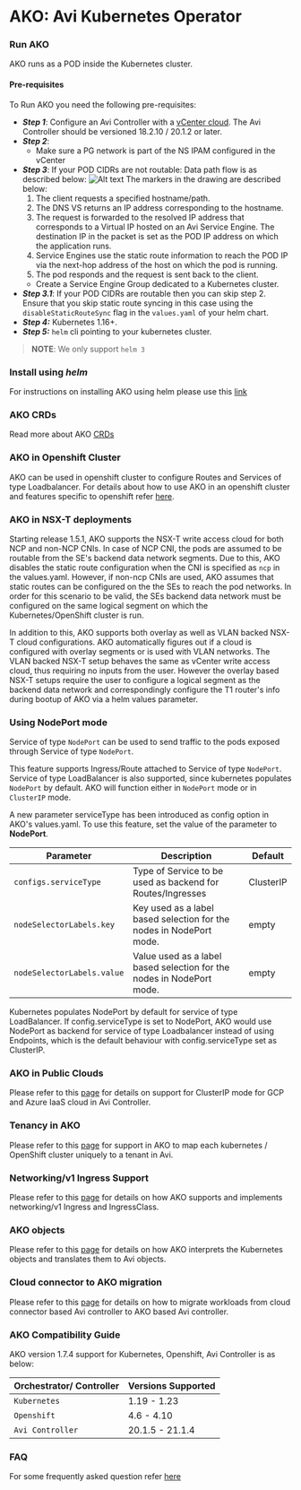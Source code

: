 # AKO: Avi Kubernetes Operator

### Run AKO

AKO runs as a POD inside the Kubernetes cluster.

#### Pre-requisites

To Run AKO you need the following pre-requisites:

* <i>**Step 1**</i>: Configure an Avi Controller with a [vCenter cloud](https://avinetworks.com/docs/18.2/installing-avi-vantage-for-vmware-vcenter/). The Avi Controller should be versioned 18.2.10 / 20.1.2 or later.
* <i>**Step 2**</i>:
  * Make sure a PG network is part of the NS IPAM configured in the vCenter
* <i>**Step 3**</i>: If your POD CIDRs are not routable:
Data path flow is as described below:
![Alt text](data_path_flow.png?raw=true)
The markers in the drawing are described below:
    1. The client requests a specified hostname/path.
    2. The DNS VS returns an IP address corresponding to the hostname.
    3. The request is forwarded to the resolved IP address that corresponds to a Virtual IP hosted on an Avi Service Engine.
    The destination IP in the packet is set as the POD IP address on which the application runs.
    4. Service Engines use the static route information to reach the POD IP via the next-hop address of the host on which the pod is running.
    5. The pod responds and the request is sent back to the client.
  * Create a Service Engine Group dedicated to a Kubernetes cluster.
* <i>**Step 3.1**</i>: If your POD CIDRs are routable then you can skip step 2. Ensure that you skip static route syncing in this case using the `disableStaticRouteSync` flag in the `values.yaml` of your helm chart.
* <i>**Step 4:**</i> Kubernetes 1.16+.
* <i>**Step 5:**</i> `helm` cli pointing to your kubernetes cluster.

> **NOTE**: We only support `helm 3`

### Install using *helm*

For instructions on installing AKO using helm please use this [link](install/helm.md)

### AKO CRDs

Read more about AKO [CRDs](crds/overview.md)


### AKO in Openshift Cluster

AKO can be used in openshift cluster to configure Routes and Services of type Loadbalancer. For details about how to use AKO in an openshift cluster and features specific to openshift refer [here](openshift/openshift.md).

### AKO in NSX-T deployments

Starting release 1.5.1, AKO supports the NSX-T write access cloud for both NCP and non-NCP CNIs. In case of NCP CNI, the pods are assumed to be routable from the SE's backend data network segments. Due to this, AKO disables the static route configuration when the CNI is specified as `ncp` in the values.yaml. However, if non-ncp CNIs are used, AKO assumes that static routes can be configured on the the SEs to reach the pod networks. In order for this scenario to be valid, the SEs backend data network must be configured on the same logical segment on which the Kubernetes/OpenShift cluster is run. 

In addition to this, AKO supports both overlay as well as VLAN backed NSX-T cloud configurations. AKO automatically figures out if a cloud is configured with overlay segments or is used with VLAN networks. The VLAN backed NSX-T setup behaves the same as vCenter write access cloud, thus requiring no inputs from the user. However the overlay based NSX-T setups require the user to configure a logical segment as the backend data network and correspondingly configure the T1 router's info during bootup of AKO via a helm values parameter.

### Using NodePort mode

Service of type `NodePort` can be used to send traffic to the pods exposed through Service of type `NodePort`.

This feature supports Ingress/Route attached to Service of type `NodePort`. Service of type LoadBalancer is also supported, since kubernetes populates `NodePort` by default. AKO will function either in `NodePort` mode or in `ClusterIP` mode.

A new parameter serviceType has been introduced as config option in AKO's values.yaml. To use this feature, set the value of the parameter to **NodePort**.

| **Parameter** | **Description** | **Default** |
| --------- | ----------- | ------- |
| `configs.serviceType` | Type of Service to be used as backend for Routes/Ingresses | ClusterIP |
| `nodeSelectorLabels.key` | Key used as a label based selection for the nodes in NodePort mode. | empty |
| `nodeSelectorLabels.value` | Value used as a label based selection for the nodes in NodePort mode. | empty |

Kubernetes populates NodePort by default for service of type LoadBalancer. If config.serviceType is set to NodePort, AKO would use NodePort as backend for service of type Loadbalancer instead of using Endpoints, which is the default behaviour with config.serviceType set as ClusterIP.


### AKO in Public Clouds

Please refer to this [page](public_clouds.md) for details on support for ClusterIP mode for GCP and Azure IaaS cloud in Avi Controller.

### Tenancy in AKO

Please refer to this [page](ako_tenancy.md) for support in AKO to map each kubernetes / OpenShift cluster uniquely to a tenant in Avi.

### Networking/v1 Ingress Support

Please refer to this [page](ingress/ingress.md) for details on how AKO supports and implements networking/v1 Ingress and IngressClass.

### AKO objects

Please refer to this [page](objects.md) for details on how AKO interprets the Kubernetes objects and translates them to Avi objects.

### Cloud connector to AKO migration

Please refer to this [page](cc_to_ako.md) for details on how to migrate workloads from cloud connector based Avi controller to AKO based Avi controller.

### AKO Compatibility Guide
AKO version 1.7.4 support for Kubernetes, Openshift, Avi Controller is as below:

| **Orchestrator/ Controller** | **Versions Supported** |
| --------- | ----------- |
| `Kubernetes` | 1.19 - 1.23 |
| `Openshift` | 4.6 - 4.10 |
| `Avi Controller` | 20.1.5 - 21.1.4 |

### FAQ

For some frequently asked question refer [here](faq.md) 


